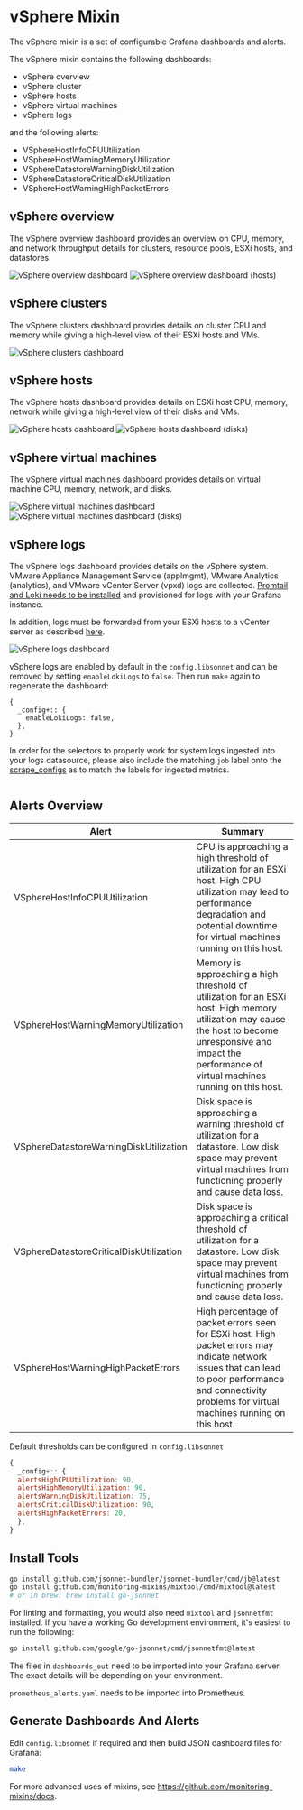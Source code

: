 # vSphere Mixin

The vSphere mixin is a set of configurable Grafana dashboards and alerts.

The vSphere mixin contains the following dashboards:

- vSphere overview
- vSphere cluster
- vSphere hosts
- vSphere virtual machines
- vSphere logs

and the following alerts:

- VSphereHostInfoCPUUtilization
- VSphereHostWarningMemoryUtilization
- VSphereDatastoreWarningDiskUtilization
- VSphereDatastoreCriticalDiskUtilization
- VSphereHostWarningHighPacketErrors

## vSphere overview

The vSphere overview dashboard provides an overview on CPU, memory, and network throughput details for clusters, resource pools, ESXi hosts, and datastores.

![vSphere overview dashboard](https://storage.googleapis.com/grafanalabs-integration-assets/vsphere/screenshots/vsphere_overview_1.png)
![vSphere overview dashboard (hosts)](https://storage.googleapis.com/grafanalabs-integration-assets/vsphere/screenshots/vsphere_overview_2.png)

## vSphere clusters

The vSphere clusters dashboard provides details on cluster CPU and memory while giving a high-level view of their ESXi hosts and VMs.

![vSphere clusters dashboard](https://storage.googleapis.com/grafanalabs-integration-assets/vsphere/screenshots/vsphere_clusters.png)

## vSphere hosts

The vSphere hosts dashboard provides details on ESXi host CPU, memory, network while giving a high-level view of their disks and VMs.

![vSphere hosts dashboard](https://storage.googleapis.com/grafanalabs-integration-assets/vsphere/screenshots/vsphere_hosts_1.png)
![vSphere hosts dashboard (disks)](https://storage.googleapis.com/grafanalabs-integration-assets/vsphere/screenshots/vsphere_hosts_2.png)

## vSphere virtual machines

The vSphere virtual machines dashboard provides details on virtual machine CPU, memory, network, and disks.

![vSphere virtual machines dashboard](https://storage.googleapis.com/grafanalabs-integration-assets/vsphere/screenshots/vsphere_virtual_machines_1.png)
![vSphere virtual machines dashboard (disks)](https://storage.googleapis.com/grafanalabs-integration-assets/vsphere/screenshots/vsphere_virtual_machines_2.png)

## vSphere logs

The vSphere logs dashboard provides details on the vSphere system. VMware Appliance Management Service (applmgmt), VMware Analytics (analytics), and VMware vCenter Server (vpxd) logs are collected. [Promtail and Loki needs to be installed](https://grafana.com/docs/loki/latest/installation/) and provisioned for logs with your Grafana instance.

In addition, logs must be forwarded from your ESXi hosts to a vCenter server as described [here](https://docs.vmware.com/en/VMware-vSphere/8.0/vsphere-vcenter-configuration/GUID-9633A961-A5C3-4658-B099-B81E0512DC21.html).

![vSphere logs dashboard](https://storage.googleapis.com/grafanalabs-integration-assets/vsphere/screenshots/vsphere_logs.png)

vSphere logs are enabled by default in the `config.libsonnet` and can be removed by setting `enableLokiLogs` to `false`. Then run `make` again to regenerate the dashboard:

```
{
  _config+:: {
    enableLokiLogs: false,
  },
}
```

In order for the selectors to properly work for system logs ingested into your logs datasource, please also include the matching `job` label onto the [scrape_configs](https://grafana.com/docs/loki/latest/clients/promtail/configuration/#scrape_configs) as to match the labels for ingested metrics.

```yaml

```

## Alerts Overview

| Alert                                   | Summary                                                                                                                                                                                   |
| --------------------------------------- | ----------------------------------------------------------------------------------------------------------------------------------------------------------------------------------------- |
| VSphereHostInfoCPUUtilization           | CPU is approaching a high threshold of utilization for an ESXi host. High CPU utilization may lead to performance degradation and potential downtime for virtual machines running on this host.                                     |
| VSphereHostWarningMemoryUtilization     | Memory is approaching a high threshold of utilization for an ESXi host. High memory utilization may cause the host to become unresponsive and impact the performance of virtual machines running on this host. |
| VSphereDatastoreWarningDiskUtilization  | Disk space is approaching a warning threshold of utilization for a datastore. Low disk space may prevent virtual machines from functioning properly and cause data loss.                  |
| VSphereDatastoreCriticalDiskUtilization | Disk space is approaching a critical threshold of utilization for a datastore. Low disk space may prevent virtual machines from functioning properly and cause data loss.         |
| VSphereHostWarningHighPacketErrors      | High percentage of packet errors seen for ESXi host. High packet errors may indicate network issues that can lead to poor performance and connectivity problems for virtual machines running on this host.     |

Default thresholds can be configured in `config.libsonnet`

```js
{
  _config+:: {
  alertsHighCPUUtilization: 90,
  alertsHighMemoryUtilization: 90,
  alertsWarningDiskUtilization: 75,
  alertsCriticalDiskUtilization: 90,
  alertsHighPacketErrors: 20,
  },
}
```

## Install Tools

```bash
go install github.com/jsonnet-bundler/jsonnet-bundler/cmd/jb@latest
go install github.com/monitoring-mixins/mixtool/cmd/mixtool@latest
# or in brew: brew install go-jsonnet
```

For linting and formatting, you would also need `mixtool` and `jsonnetfmt` installed. If you
have a working Go development environment, it's easiest to run the following:

```bash
go install github.com/google/go-jsonnet/cmd/jsonnetfmt@latest
```

The files in `dashboards_out` need to be imported
into your Grafana server. The exact details will be depending on your environment.

`prometheus_alerts.yaml` needs to be imported into Prometheus.

## Generate Dashboards And Alerts

Edit `config.libsonnet` if required and then build JSON dashboard files for Grafana:

```bash
make
```

For more advanced uses of mixins, see
https://github.com/monitoring-mixins/docs.
